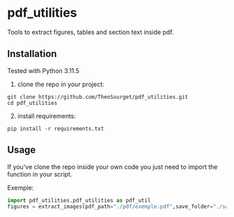 # pdf_utilities
Tools to extract figures, tables and section text inside pdf.

## Installation
Tested with Python 3.11.5 
1. clone the repo in your project: 
```console
git clone https://github.com/TheoSourget/pdf_utilities.git
cd pdf_utilities
```
2. install requirements: 
```console
pip install -r requirements.txt
```

## Usage
If you've clone the repo inside your own code you just need to import the function in your script.

Exemple:
```python
import pdf_utilities.pdf_utilities as pdf_util
figures = extract_images(pdf_path="./pdf/exemple.pdf",save_folder="./save_figures/")
```